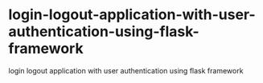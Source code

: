 # login-logout-application-with-user-authentication-using-flask-framework
login logout application with user authentication using flask framework
